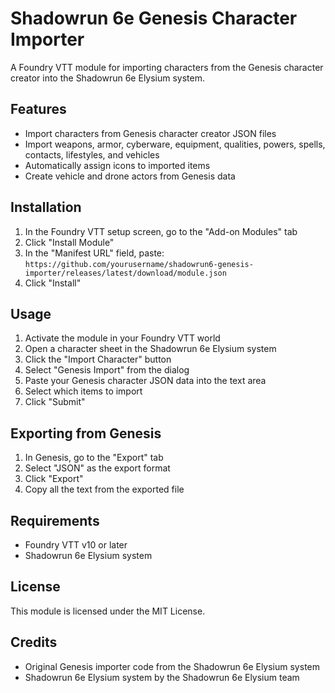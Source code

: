 # Shadowrun 6e Genesis Character Importer

A Foundry VTT module for importing characters from the Genesis character creator into the Shadowrun 6e Elysium system.

## Features

- Import characters from Genesis character creator JSON files
- Import weapons, armor, cyberware, equipment, qualities, powers, spells, contacts, lifestyles, and vehicles
- Automatically assign icons to imported items
- Create vehicle and drone actors from Genesis data

## Installation

1. In the Foundry VTT setup screen, go to the "Add-on Modules" tab
2. Click "Install Module"
3. In the "Manifest URL" field, paste: `https://github.com/yourusername/shadowrun6-genesis-importer/releases/latest/download/module.json`
4. Click "Install"

## Usage

1. Activate the module in your Foundry VTT world
2. Open a character sheet in the Shadowrun 6e Elysium system
3. Click the "Import Character" button
4. Select "Genesis Import" from the dialog
5. Paste your Genesis character JSON data into the text area
6. Select which items to import
7. Click "Submit"

## Exporting from Genesis

1. In Genesis, go to the "Export" tab
2. Select "JSON" as the export format
3. Click "Export"
4. Copy all the text from the exported file

## Requirements

- Foundry VTT v10 or later
- Shadowrun 6e Elysium system

## License

This module is licensed under the MIT License.

## Credits

- Original Genesis importer code from the Shadowrun 6e Elysium system
- Shadowrun 6e Elysium system by the Shadowrun 6e Elysium team
